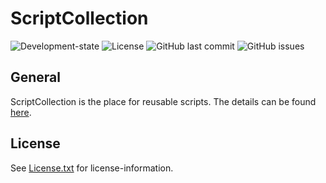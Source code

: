 # ScriptCollection

![Development-state](https://img.shields.io/badge/development--state-active%20development-brightgreen)
![License](https://img.shields.io/badge/license-GPLv3-blue)
![GitHub last commit](https://img.shields.io/github/last-commit/anionDev/ScriptCollection)
![GitHub issues](https://img.shields.io/github/issues-raw/anionDev/ScriptCollection)

## General

ScriptCollection is the place for reusable scripts.
The details can be found [here](https://github.com/anionDev/ScriptCollection/tree/main/ScriptCollection).

## License

See [License.txt](https://raw.githubusercontent.com/anionDev/ScriptCollection/main/License.txt) for license-information.
